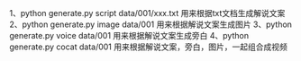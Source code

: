 1、python generate.py script data/001/xxx.txt 用来根据txt文档生成解说文案
2、python generate.py image data/001 用来根据解说文案生成图片
3、python generate.py voice data/001 用来根据解说文案生成旁白
4、python generate.py cocat data/001 用来根据解说文案，旁白，图片，一起组合成视频